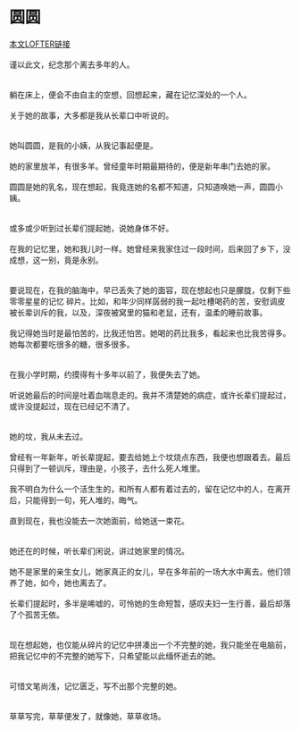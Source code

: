 ﻿<html>
  <head/>
  <body>
<h1>圆圆</h1>
<a href="https://tangyuan122625.lofter.com/post/1f8889f0_1ccc0b22d">本文LOFTER链接</a><br><br>
谨以此文，纪念那个离去多年的人。<br><br><br>躺在床上，便会不由自主的空想，回想起来，藏在记忆深处的一个人。<br><br>关于她的故事，大多都是我从长辈口中听说的。<br><br><br>她叫圆圆，是我的小姨，从我记事起便是。<br><br>她的家里放羊，有很多羊。曾经童年时期最期待的，便是新年串门去她的家。<br><br>圆圆是她的乳名，现在想起，我竟连她的名都不知道，只知道唤她一声，圆圆小姨。<br><br><br>或多或少听到过长辈们提起她，说她身体不好。<br><br>在我的记忆里，她和我儿时一样。她曾经来我家住过一段时间，后来回了乡下，没成想，这一别，竟是永别。<br><br><br>要说现在，在我的脑海中，早已丢失了她的面容，现在想起也只是朦胧，仅剩下些零零星星的记忆 碎片。比如，和年少同样孱弱的我一起吐槽喝药的苦，安慰调皮被长辈训斥的我，以及，深夜被窝里的猫和老鼠，还有，温柔的睡前故事。<br><br>我记得她当时是最怕苦的，比我还怕苦。她喝的药比我多，看起来也比我苦得多。她每次都要吃很多的糖，很多很多。<br><br><br>在我小学时期，约摸得有十多年以前了，我便失去了她。<br><br>听说她最后的时间是吐着血喘息走的。我并不清楚她的病症，或许长辈们提起过，或许没提起过，现在已经记不清了。<br><br><br>她的坟，我从未去过。<br><br>曾经有一年新年，听长辈提起，要去给她上个坟烧点东西，我便也想跟着去。最后只得到了一顿训斥，理由是，小孩子，去什么死人堆里。<br><br>我不明白为什么一个活生生的，和所有人都有着过去的，留在记忆中的人，在离开后，只能得到一句，死人堆的，晦气。<br><br>直到现在，我也没能去一次她面前，给她送一束花。<br><br><br>她还在的时候，听长辈们闲说，讲过她家里的情况。<br><br>她不是家里的亲生女儿，她家真正的女儿，早在多年前的一场大水中离去。他们领养了她，如今，她也离去了。<br><br>长辈们提起时，多半是唏嘘的，可怜她的生命短暂，感叹夫妇一生行善，最后却落了个孤苦无依。<br><br><br>现在想起她，也仅能从碎片的记忆中拼凑出一个不完整的她，我只能坐在电脑前，把我记忆中的不完整的她写下，只希望能以此缅怀逝去的她。<br><br><br>可惜文笔尚浅，记忆匮乏，写不出那个完整的她。<br><br><br>草草写完，草草便发了，就像她，草草收场。
  </body>
</html>
